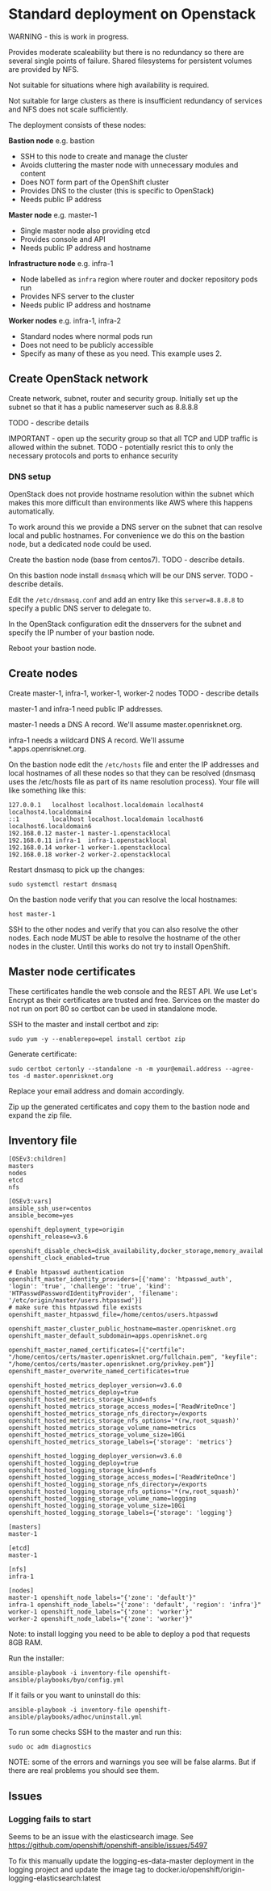 # Standard deployment on Openstack

WARNING - this is work in progress. 

Provides moderate scaleability but there is no redundancy so there are several single points of failure.
Shared filesystems for persistent volumes are provided by NFS.

Not suitable for situations where high availability is required.

Not suitable for large clusters as there is insufficient redundancy of services and NFS does not scale sufficiently.

The deployment consists of these nodes:

**Bastion node** e.g. bastion

* SSH to this node to create and manage the cluster
* Avoids cluttering the master node with unnecessary modules and content
* Does NOT form part of the OpenShift cluster
* Provides DNS to the cluster (this is specific to OpenStack)
* Needs public IP address

**Master node** e.g. master-1

* Single master node also providing etcd
* Provides console and API
* Needs public IP address and hostname

**Infrastructure node** e.g. infra-1

* Node labelled as `infra` region where router and docker repository pods run
* Provides NFS server to the cluster
* Needs public IP address and hostname

**Worker nodes** e.g. infra-1, infra-2

* Standard nodes where normal pods run
* Does not need to be publicly accessible
* Specify as many of these as you need. This example uses 2.


## Create OpenStack network

Create network, subnet, router and security group.
Initially set up the subnet so that it has a public nameserver such as 8.8.8.8

TODO - describe details

IMPORTANT - open up the security group so that all TCP and UDP traffic is allowed within the subnet.
TODO - potentially resrict this to only the necessary protocols and ports to enhance security

### DNS setup

OpenStack does not provide hostname resolution within the subnet which makes this more difficult than
environments like AWS where this happens automatically.

To work around this we provide a DNS server on the subnet that can resolve local and public hostnames.
For convenience we do this on the bastion node, but a dedicated node could be used.

Create the bastion node (base from centos7). TODO - describe details.

On this bastion node install `dnsmasq` which will be our DNS server. TODO - describe details.

Edit the `/etc/dnsmasq.conf` and add an entry like this `server=8.8.8.8` to specify a public DNS server to
delegate to. 

In the OpenStack configuration edit the dnsservers for the subnet and specify the IP number of your bastion node.

Reboot your bastion node.


## Create nodes

Create master-1, infra-1, worker-1, worker-2 nodes
TODO - describe details

master-1 and infra-1 need public IP addresses.

master-1 needs a DNS A record. We'll assume master.openrisknet.org.

infra-1 needs a wildcard DNS A record. We'll assume *.apps.openrisknet.org.

On the bastion node edit the `/etc/hosts` file and enter the IP addresses and local hostnames of all these nodes 
so that they can be resolved (dnsmasq uses the /etc/hosts file as part of its name resolution process). Your file
will like something like this:

```
127.0.0.1   localhost localhost.localdomain localhost4 localhost4.localdomain4
::1         localhost localhost.localdomain localhost6 localhost6.localdomain6
192.168.0.12 master-1 master-1.openstacklocal
192.168.0.11 infra-1  infra-1.openstacklocal
192.168.0.14 worker-1 worker-1.openstacklocal
192.168.0.18 worker-2 worker-2.openstacklocal
```

Restart dnsmasq to pick up the changes:

```
sudo systemctl restart dnsmasq
```

On the bastion node verify that you can resolve the local hostnames:

```
host master-1
```

SSH to the other nodes and verify that you can also resolve the other nodes. Each node MUST be able
to resolve the hostname of the other nodes in the cluster. Until this works do not try to install OpenShift.


## Master node certificates

These certificates handle the web console and the REST API.
We use Let's Encrypt as their certificates are trusted and free.
Services on the master do not run on port 80 so certbot can be used in standalone mode.

SSH to the master and install certbot and zip:

```
sudo yum -y --enablerepo=epel install certbot zip
```

Generate certificate:

```
sudo certbot certonly --standalone -n -m your@email.address --agree-tos -d master.openrisknet.org
```

Replace your email address and domain accordingly.

Zip up the generated certificates and copy them to the bastion node and expand the zip file.

## Inventory file

```
[OSEv3:children]
masters
nodes
etcd
nfs

[OSEv3:vars]
ansible_ssh_user=centos
ansible_become=yes

openshift_deployment_type=origin
openshift_release=v3.6

openshift_disable_check=disk_availability,docker_storage,memory_availability
openshift_clock_enabled=true

# Enable htpasswd authentication
openshift_master_identity_providers=[{'name': 'htpasswd_auth', 'login': 'true', 'challenge': 'true', 'kind': 'HTPasswdPasswordIdentityProvider', 'filename': '/etc/origin/master/users.htpasswd'}]
# make sure this htpasswd file exists
openshift_master_htpasswd_file=/home/centos/users.htpasswd

openshift_master_cluster_public_hostname=master.openrisknet.org
openshift_master_default_subdomain=apps.openrisknet.org

openshift_master_named_certificates=[{"certfile": "/home/centos/certs/master.openrisknet.org/fullchain.pem", "keyfile": "/home/centos/certs/master.openrisknet.org/privkey.pem"}]
openshift_master_overwrite_named_certificates=true

openshift_hosted_metrics_deployer_version=v3.6.0
openshift_hosted_metrics_deploy=true
openshift_hosted_metrics_storage_kind=nfs
openshift_hosted_metrics_storage_access_modes=['ReadWriteOnce']
openshift_hosted_metrics_storage_nfs_directory=/exports
openshift_hosted_metrics_storage_nfs_options='*(rw,root_squash)'
openshift_hosted_metrics_storage_volume_name=metrics
openshift_hosted_metrics_storage_volume_size=10Gi
openshift_hosted_metrics_storage_labels={'storage': 'metrics'}

openshift_hosted_logging_deployer_version=v3.6.0
openshift_hosted_logging_deploy=true
openshift_hosted_logging_storage_kind=nfs
openshift_hosted_logging_storage_access_modes=['ReadWriteOnce']
openshift_hosted_logging_storage_nfs_directory=/exports
openshift_hosted_logging_storage_nfs_options='*(rw,root_squash)'
openshift_hosted_logging_storage_volume_name=logging
openshift_hosted_logging_storage_volume_size=10Gi
openshift_hosted_logging_storage_labels={'storage': 'logging'}

[masters]
master-1

[etcd]
master-1

[nfs]
infra-1

[nodes]
master-1 openshift_node_labels="{'zone': 'default'}"
infra-1 openshift_node_labels="{'zone': 'default', 'region': 'infra'}"
worker-1 openshift_node_labels="{'zone': 'worker'}"
worker-2 openshift_node_labels="{'zone': 'worker'}"
```

Note: to install logging you need to be able to deploy a pod that requests 8GB RAM. 

Run the installer:

```
ansible-playbook -i inventory-file openshift-ansible/playbooks/byo/config.yml
```

If it fails or you want to uninstall do this:

```
ansible-playbook -i inventory-file openshift-ansible/playbooks/adhoc/uninstall.yml
```

To run some checks SSH to the master and run this:

```
sudo oc adm diagnostics
```

NOTE: some of the errors and warnings you see will be false alarms. But if there are real problems you
should see them. 

## Issues

### Logging fails to start

Seems to be an issue with the elasticsearch image. See https://github.com/openshift/openshift-ansible/issues/5497

To fix this manually update the logging-es-data-master deployment in the logging project and update the image tag to
docker.io/openshift/origin-logging-elasticsearch:latest


